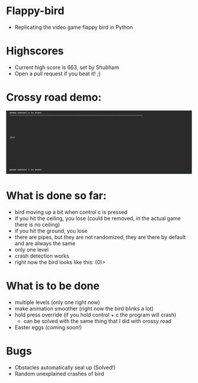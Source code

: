 # Flappy-bird
- Replicating the video game flappy bird in Python
# Highscores
- Current high score is 663, set by Shubham
- Open a pull request if you beat it! ;)
# Crossy road demo:
![](flappy_bird_demo_v0.0.4.gif)
# What is done so far:
- bird moving up a bit when control c is pressed
- if you hit the ceiling, you lose (could be removed, in the actual game there is no ceiling)
- if you hit the ground, you lose
- there are pipes, but they are not randomized, they are there by default and are always the same
- only one level
- crash detection works
- right now the bird looks like this: (0)>
# What is to be done
- multiple levels (only one right now)
- make animation smoother (right now the bird blinks a lot)
- hold press override (if you hold control + c the program will crash)
  - can be solved with the same thing that I did with crossy road
- Easter eggs (coming soon!)
# Bugs
- Obstacles automatically seal up (Solved!)
- Random unexplained crashes of bird
